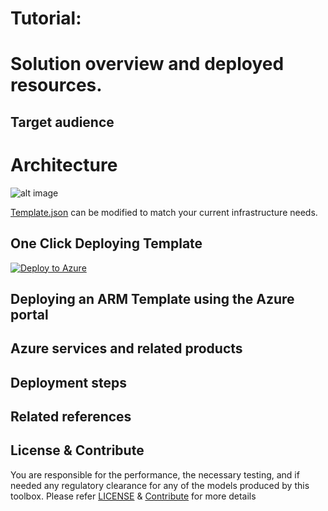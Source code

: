 # Tutorial: 



# Solution overview and deployed resources. 



## Target audience



# Architecture



![alt image]()



[Template.json](https://github.com/Ganapathivarma07/LRS-Migration-AzureSQLMI/blob/master/template.json) can be modified to match your current infrastructure needs.

## One Click Deploying Template
<!-- Powershell command for Translating Git URL for template.json
    $url = "https://raw.githubusercontent.com/Ganapathivarma07/LRS-Migration-AzureSQLMI/master/template.json"
    [uri]::EscapeDataString($url)
    >> uri = https%3A%2F%2Fgithub.com%2FGanapathivarma07%2FLRS-Migration-AzureSQLMI%2Fblob%2F
master%2Ftemplate.json

Base URL: https://portal.azure.com/#create/Microsoft.Template/uri
Final URL: <Base URL>/<uri>
-->
[![Deploy to Azure](https://aka.ms/deploytoazurebutton)](https://portal.azure.com/#create/Microsoft.Template/uri/https%3A%2F%2Fraw.githubusercontent.com%2FGanapathivarma07%2FLRS-Migration-AzureSQLMI%2Fmaster%2Ftemplate.json)


## Deploying an ARM Template using the Azure portal


## Azure services and related products


## Deployment steps



## Related references


## License & Contribute

You are responsible for the performance, the necessary testing, and if needed any regulatory clearance for any of the models produced by this toolbox.
Please refer [LICENSE](LICENSE) &  [Contribute](https://github.com/Ganapathivarma07/LRS-Migration-AzureSQLMI/blob/master/Contribute.md) for more details


